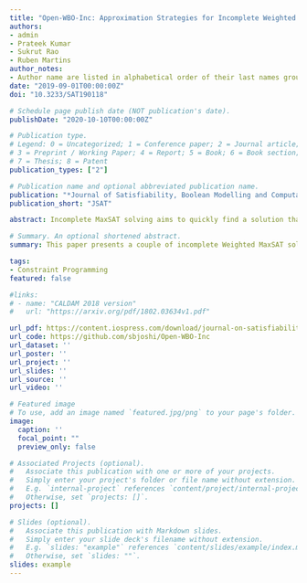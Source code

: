 ```yaml
---
title: "Open-WBO-Inc: Approximation Strategies for Incomplete Weighted MaxSAT"
authors:
- admin
- Prateek Kumar
- Sukrut Rao
- Ruben Martins
author_notes:
- Author name are listed in alphabetical order of their last names grouped within institutions
date: "2019-09-01T00:00:00Z"
doi: "10.3233/SAT190118"

# Schedule page publish date (NOT publication's date).
publishDate: "2020-10-10T00:00:00Z"

# Publication type.
# Legend: 0 = Uncategorized; 1 = Conference paper; 2 = Journal article;
# 3 = Preprint / Working Paper; 4 = Report; 5 = Book; 6 = Book section;
# 7 = Thesis; 8 = Patent
publication_types: ["2"]

# Publication name and optional abbreviated publication name.
publication: "*Journal of Satisfiability, Boolean Modelling and Computation*(11)"
publication_short: "JSAT"

abstract: Incomplete MaxSAT solving aims to quickly find a solution that attempts to minimize the sum of the weights of unsatisfied soft clauses without providing any optimality guarantees. In this paper, we propose two approximation strategies for improving incomplete weighted MaxSAT solving. In one of the strategies, we cluster the weights and approximate them with a representative weight. In another strategy, we break up the problem of minimizing the sum of weights of unsatisfiable clauses into multiple minimization subproblems. We have implemented these strategies in a tool Open-WBO-Inc. Using the subproblem minimization strategy, Open-WBO-Inc placed first and second in the weighted incomplete tracks in the MaxSAT Evaluation 2018 whereas the strategy based on weight approximation was placed fourth. We compare these strategies with the best incomplete MaxSAT solvers on benchmarks taken from MaxSAT Evaluation 2017 and MaxSAT Evaluation 2018 and show that the strategies proposed are competitive with the best of the solvers.

# Summary. An optional shortened abstract.
summary: This paper presents a couple of incomplete Weighted MaxSAT solving techniques along with analysis on the deviation to the optimal value.

tags:
- Constraint Programming
featured: false

#links:
# - name: "CALDAM 2018 version"
#   url: "https://arxiv.org/pdf/1802.03634v1.pdf"

url_pdf: https://content.iospress.com/download/journal-on-satisfiability-boolean-modeling-and-computation/sat190118?id=journal-on-satisfiability-boolean-modeling-and-computation%2Fsat190118
url_code: https://github.com/sbjoshi/Open-WBO-Inc
url_dataset: ''
url_poster: ''
url_project: ''
url_slides: ''
url_source: ''
url_video: ''

# Featured image
# To use, add an image named `featured.jpg/png` to your page's folder. 
image:
  caption: ''
  focal_point: ""
  preview_only: false

# Associated Projects (optional).
#   Associate this publication with one or more of your projects.
#   Simply enter your project's folder or file name without extension.
#   E.g. `internal-project` references `content/project/internal-project/index.md`.
#   Otherwise, set `projects: []`.
projects: []

# Slides (optional).
#   Associate this publication with Markdown slides.
#   Simply enter your slide deck's filename without extension.
#   E.g. `slides: "example"` references `content/slides/example/index.md`.
#   Otherwise, set `slides: ""`.
slides: example
---
```


